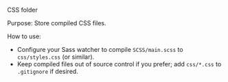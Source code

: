CSS folder

Purpose: Store compiled CSS files.

How to use:
- Configure your Sass watcher to compile `SCSS/main.scss` to `css/styles.css` (or similar).
- Keep compiled files out of source control if you prefer; add `css/*.css` to `.gitignore` if desired.
